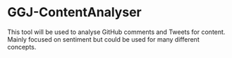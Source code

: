 # GGJ-ContentAnalyser

This tool will be used to analyse GitHub comments and Tweets for content. Mainly focused on sentiment but could be used for many different concepts.
